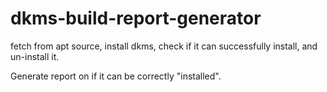 # dkms-build-report-generator

fetch from apt source, install dkms, check if it can successfully install, and un-install it.

Generate report on if it can be correctly "installed".
